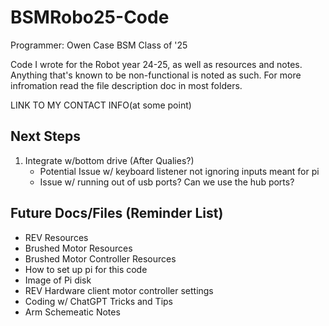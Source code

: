 # BSMRobo25-Code
Programmer: Owen Case BSM Class of '25

Code I wrote for the Robot year 24-25, as well as resources and notes. Anything that's known to be non-functional is noted as such.
For more infromation read the file description doc in most folders. 

LINK TO MY CONTACT INFO(at some point)

Next Steps
----
1. Integrate w/bottom drive (After Qualies?)
   - Potential Issue w/ keyboard listener not ignoring inputs meant for pi
   - Issue w/ running out of usb ports? Can we use the hub ports? 

Future Docs/Files (Reminder List)
----
- REV Resources
- Brushed Motor Resources
- Brushed Motor Controller Resources
- How to set up pi for this code
- Image of Pi disk
- REV Hardware client motor controller settings
- Coding w/ ChatGPT Tricks and Tips
- Arm Schemeatic Notes
